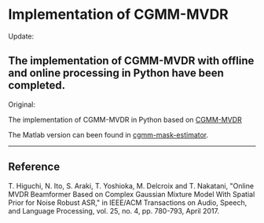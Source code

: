 # Implementation of CGMM-MVDR

Update:

The implementation of CGMM-MVDR with offline and online processing in Python have been completed. 
-------------------
Original:

The implementation of CGMM-MVDR in Python based on [CGMM-MVDR](https://github.com/funcwj/CGMM-MVDR) 

The Matlab version can been found in [cgmm-mask-estimator]().

-------------------

## Reference
T. Higuchi, N. Ito, S. Araki, T. Yoshioka, M. Delcroix and T. Nakatani, "Online MVDR Beamformer Based on Complex Gaussian Mixture 
Model With Spatial Prior for Noise Robust ASR," in IEEE/ACM Transactions on Audio, Speech, and Language Processing, vol. 25, no. 4, pp. 780-793, April 2017.
